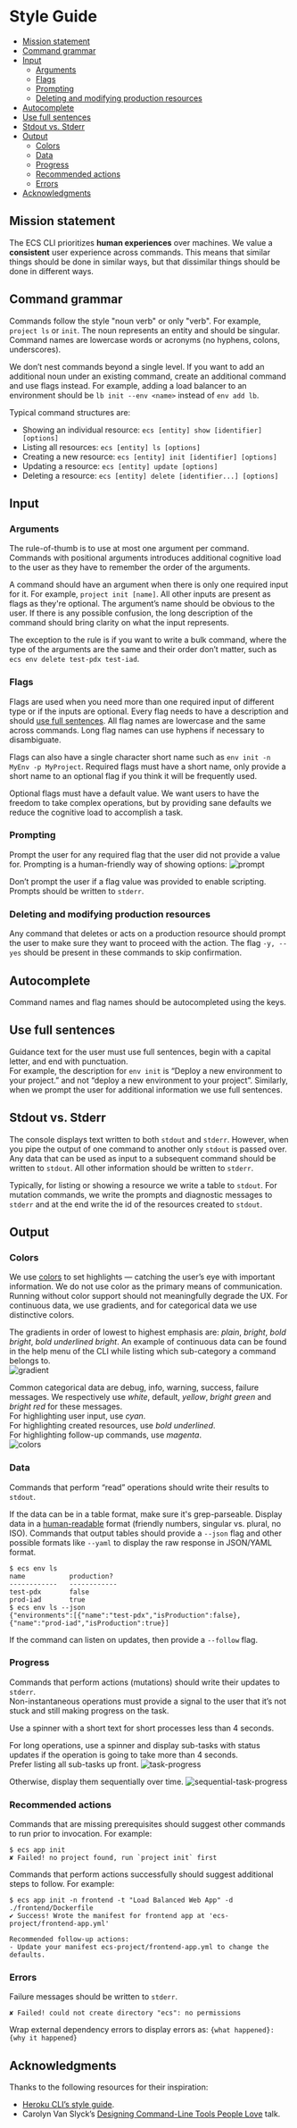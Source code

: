 # Style Guide
* [Mission statement](#mission-statement)
* [Command grammar](#command-grammar)
* [Input](#input)
  * [Arguments](#arguments)
  * [Flags](#flags)
  * [Prompting](#prompting)
  * [Deleting and modifying production resources](#deleting-and-modifying-production-resources)
* [Autocomplete](#autocomplete)
* [Use full sentences](#use-full-sentences)
* [Stdout vs. Stderr](#stdout-vs-stderr)
* [Output](#output)
  * [Colors](#colors)
  * [Data](#data)
  * [Progress](#progress)
  * [Recommended actions](#recommended-actions)
  * [Errors](#errors)
* [Acknowledgments](#acknowledgments)  

## Mission statement
The ECS CLI prioritizes **human experiences** over machines. We value a **consistent** user experience across commands. 
This means that similar things should be done in similar ways, but that dissimilar things should be done in different ways.

## Command grammar
Commands follow the style "noun verb" or only "verb". For example, `project ls` or `init`. 
The noun represents an entity and should be singular. Command names are lowercase words or acronyms (no hyphens, colons, underscores).

We don’t nest commands beyond a single level. If you want to add an additional noun under an existing command, 
create an additional command and use flags instead. For example, adding a load balancer to an environment 
should be `lb init --env <name>` instead of `env add lb`.

Typical command structures are:

* Showing an individual resource: `ecs [entity] show [identifier] [options]`
* Listing all resources: `ecs [entity] ls [options]`
* Creating a new resource: `ecs [entity] init [identifier] [options]`
* Updating a resource: `ecs [entity] update [options]`
* Deleting a resource: `ecs [entity] delete [identifier...] [options]`

## Input
### Arguments
The rule-of-thumb is to use at most one argument per command. Commands with positional arguments introduces 
additional cognitive load to the user as they have to remember the order of the arguments. 

A command should have an argument when there is only one required input for it. 
For example, `project init [name]`. All other inputs are present as flags as they're optional. 
The argument’s name should be obvious to the user. If there is any possible confusion, the long description of the 
command should bring clarity on what the input represents.

The exception to the rule is if you want to write a bulk command, where the type of the arguments are the same and 
their order don’t matter, such as `ecs env delete test-pdx test-iad`.

### Flags
Flags are used when you need more than one required input of different type or if the inputs are optional. 
Every flag needs to have a description and should [use full sentences](#use-full-sentences). 
All flag names are lowercase and the same across commands. Long flag names can use hyphens if necessary to disambiguate.

Flags can also have a single character short name such as `env init -n MyEnv -p MyProject`. 
Required flags must have a short name, only provide a short name to an optional flag if you think it will be frequently used.

Optional flags must have a default value. We want users to have the freedom to take complex operations, 
but by providing sane defaults we reduce the cognitive load to accomplish a task.

### Prompting
Prompt the user for any required flag that the user did not provide a value for. Prompting is a human-friendly way of showing options:
![prompt](https://user-images.githubusercontent.com/879348/65549185-e4394380-ded1-11e9-9fce-f1b19cd4f27f.png)

Don’t prompt the user if a flag value was provided to enable scripting.
Prompts should be written to `stderr`.

### Deleting and modifying production resources
Any command that deletes or acts on a production resource should prompt the user to make sure they want to proceed with the action. 
The flag `-y, --yes` should be present in these commands to skip confirmation.

## Autocomplete
Command names and flag names should be autocompleted using the <tab><tab> keys.

## Use full sentences
Guidance text for the user must use full sentences, begin with a capital letter, and end with punctuation.   
For example, the description for `env init` is “Deploy a new environment to your project.” and not “deploy a new environment to your project”. 
Similarly, when we prompt the user for additional information we use full sentences.

## Stdout vs. Stderr
The console displays text written to both `stdout` and `stderr`. However, when you pipe the output of one command to another only
`stdout` is passed over. Any data that can be used as input to a subsequent command should be written to `stdout`. 
All other information should be written to `stderr`.  

Typically, for listing or showing a resource we write a table to  `stdout`. For mutation commands, we write the prompts and 
diagnostic messages to `stderr` and at the end write the id of the resources created to `stdout`.

## Output
### Colors
We use [colors](https://en.wikipedia.org/wiki/ANSI_escape_code#Colors) to set highlights — catching the user’s eye with important information. 
We do not use color as the primary means of communication. Running without color support should not meaningfully degrade the UX. 
For continuous data, we use gradients, and for categorical data we use distinctive colors.

The gradients in order of lowest to highest emphasis are: _plain_, _bright_, _bold bright_, _bold underlined bright_. An example of continuous data can be found in the help menu of the CLI while listing which sub-category a command belongs to.  
![gradient](https://user-images.githubusercontent.com/879348/65549210-ef8c6f00-ded1-11e9-865d-b30ef7b94223.png) 

Common categorical data are debug, info, warning, success, failure messages. 
We respectively use _white_, default, _yellow_, _bright green_ and _bright red_ for these messages.  
For highlighting user input, use _cyan_.  
For highlighting created resources, use _bold underlined_.  
For highlighting follow-up commands, use _magenta_.  
![colors](https://user-images.githubusercontent.com/879348/68536239-80919b00-0304-11ea-9393-d6f0ff1f6d68.png)

### Data
Commands that perform “read” operations should write their results to `stdout`. 

If the data can be in a table format, make sure it's grep-parseable. 
Display data in a [human-readable](https://github.com/dustin/go-humanize) format (friendly numbers, singular vs. plural, no ISO).
Commands that output tables should provide a `--json` flag and other possible formats like `--yaml` to display the raw response in JSON/YAML format.

```
$ ecs env ls
name           production?
------------   ------------
test-pdx       false
prod-iad       true
$ ecs env ls --json
{"environments":[{"name":"test-pdx","isProduction":false},{"name":"prod-iad","isProduction":true}]
``` 

If the command can listen on updates, then provide a `--follow` flag.

### Progress
Commands that perform actions (mutations) should write their updates to `stderr`.  
Non-instantaneous operations must provide a signal to the user that it’s not stuck and still making progress on the task.

Use a spinner with a short text for short processes less than 4 seconds.

For long operations, use a spinner and display sub-tasks with status updates if the operation is going to take more than 4 seconds.   
Prefer listing all sub-tasks up front. 
![task-progress](https://user-images.githubusercontent.com/879348/65549555-9ffa7300-ded2-11e9-955f-fa842263fb99.gif)

Otherwise, display them sequentially over time.
![sequential-task-progress](https://user-images.githubusercontent.com/879348/65549577-abe63500-ded2-11e9-988b-00be9e770c85.gif)

### Recommended actions
Commands that are missing prerequisites should suggest other commands to run prior to invocation. For example:
```
$ ecs app init
✘ Failed! no project found, run `project init` first
```

Commands that perform actions successfully should suggest additional steps to follow. For example:
```
$ ecs app init -n frontend -t "Load Balanced Web App" -d ./frontend/Dockerfile
✔ Success! Wrote the manifest for frontend app at 'ecs-project/frontend-app.yml'

Recommended follow-up actions:
- Update your manifest ecs-project/frontend-app.yml to change the defaults.
```

### Errors
Failure messages should be written to `stderr`.

```
✘ Failed! could not create directory "ecs": no permissions
```

Wrap external dependency errors to display errors as: `{what happened}: {why it happened}`

## Acknowledgments
Thanks to the following resources for their inspiration:
* [Heroku CLI’s style guide](https://devcenter.heroku.com/articles/cli-style-guide).
* Carolyn Van Slyck’s [Designing Command-Line Tools People Love](https://carolynvanslyck.com/talk/go/cli/#/) talk.
